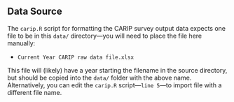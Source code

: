 ## Data Source

The `carip.R` script for formatting the CARIP survey output data expects one file to be in this `data/` directory&mdash;you will need to place the file here manually:

- `Current Year CARIP raw data file.xlsx`

This file will (likely) have a year starting the filename in the source directory, but should be copied into the `data/` folder with the above name. Alternatively, you can edit the `carip.R` script&mdash;`line 5`&mdash;to import file with a different file name.


